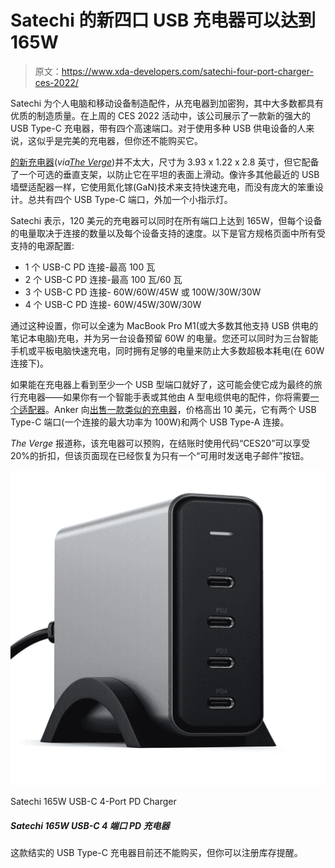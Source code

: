 # Satechi 的新四口 USB 充电器可以达到 165W

> 原文：<https://www.xda-developers.com/satechi-four-port-charger-ces-2022/>

Satechi 为个人电脑和移动设备制造配件，从充电器到加密狗，其中大多数都具有优质的制造质量。在上周的 CES 2022 活动中，该公司展示了一款新的强大的 USB Type-C 充电器，带有四个高速端口。对于使用多种 USB 供电设备的人来说，这似乎是完美的充电器，但你还不能购买它。

[的新充电器](https://satechi.net/products/165w-usb-c-4-port-pd-gan-charger)(*via[The Verge](https://www.theverge.com/2022/1/7/22872565/satechi-gan-4-port-usb-c-165w-charger-desktop-stand-macbook)*)并不太大，尺寸为 3.93 x 1.22 x 2.8 英寸，但它配备了一个可选的垂直支架，以防止它在平坦的表面上滑动。像许多其他最近的 USB 墙壁适配器一样，它使用氮化镓(GaN)技术来支持快速充电，而没有庞大的笨重设计。总共有四个 USB Type-C 端口，外加一个小指示灯。

Satechi 表示，120 美元的充电器可以同时在所有端口上达到 165W，但每个设备的电量取决于连接的数量以及每个设备支持的速度。以下是官方规格页面中所有受支持的电源配置:

*   1 个 USB-C PD 连接-最高 100 瓦
*   2 个 USB-C PD 连接-最高 100 瓦/60 瓦
*   3 个 USB-C PD 连接- 60W/60W/45W 或 100W/30W/30W
*   4 个 USB-C PD 连接- 60W/45W/30W/30W

通过这种设置，你可以全速为 MacBook Pro M1(或大多数其他支持 USB 供电的笔记本电脑)充电，并为另一台设备预留 60W 的电量。您还可以同时为三台智能手机或平板电脑快速充电，同时拥有足够的电量来防止大多数超极本耗电(在 60W 连接下)。

如果能在充电器上看到至少一个 USB 型端口就好了，这可能会使它成为最终的旅行充电器——如果你有一个智能手表或其他由 A 型电缆供电的配件，你将需要[一个适配器](https://www.amazon.com/AmazonBasics-Type-C-Gen1-Female-Adapter/dp/B01GGKYXVE?tag=xda-7qpapu2-20&ascsubtag=UUxdaUeUpU7067&asc_refurl=https%3A%2F%2Fwww.xda-developers.com%2Fsatechi-four-port-charger-ces-2022%2F&asc_campaign=Short-Term)。Anker 向[出售一款类似的充电器](https://www.amazon.com/Anker-Charging-PowerPort-Intelligent-Allocation/dp/B07VSMK849?tag=xda-7qpapu2-20&ascsubtag=UUxdaUeUpU7067&asc_refurl=https%3A%2F%2Fwww.xda-developers.com%2Fsatechi-four-port-charger-ces-2022%2F&asc_campaign=Short-Term)，价格高出 10 美元，它有两个 USB Type-C 端口(一个连接的最大功率为 100W)和两个 USB Type-A 连接。

*The Verge* 报道称，该充电器可以预购，在结账时使用代码“CES20”可以享受 20%的折扣，但该页面现在已经恢复为只有一个“可用时发送电子邮件”按钮。

 <picture>![This beefy USB Type-C charger isn't available to purchase yet, but you can sign up for stock alerts.](img/a7d7adafbd5632c7ad4c9252c48d3aa0.png)</picture> 

Satechi 165W USB-C 4-Port PD Charger

##### Satechi 165W USB-C 4 端口 PD 充电器

这款结实的 USB Type-C 充电器目前还不能购买，但你可以注册库存提醒。